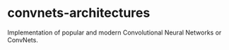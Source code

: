 # convnets-architectures
Implementation of popular and modern Convolutional Neural Networks or ConvNets.
